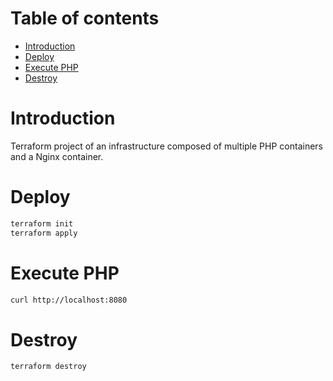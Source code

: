 # Table of contents

- [Introduction](#introduction)
- [Deploy](#deploy)
- [Execute PHP](#execute-php)
- [Destroy](#destroy)

# Introduction

Terraform project of an infrastructure composed of multiple PHP containers and a Nginx container.

# Deploy

```bash
terraform init
terraform apply
```

# Execute PHP

```bash
curl http://localhost:8080
```

# Destroy

```bash
terraform destroy
```